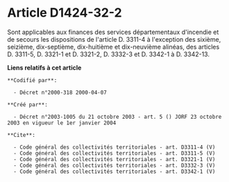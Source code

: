 # Article D1424-32-2

Sont applicables aux finances des services départementaux d'incendie et de secours les dispositions de l'article D. 3311-4 à
l'exception des sixième, seizième, dix-septième, dix-huitième et dix-neuvième alinéas, des articles D. 3311-5, D. 3321-1 et
D. 3321-2, D. 3332-3 et D. 3342-1 à D. 3342-13.

**Liens relatifs à cet article**

	**Codifié par**:

	  - Décret n°2000-318 2000-04-07

	**Créé par**:

	  - Décret n°2003-1005 du 21 octobre 2003 - art. 5 () JORF 23 octobre 2003 en vigueur le 1er janvier 2004

	**Cite**:

	  - Code général des collectivités territoriales - art. D3311-4 (V)
	  - Code général des collectivités territoriales - art. D3311-5 (V)
	  - Code général des collectivités territoriales - art. D3321-1 (V)
	  - Code général des collectivités territoriales - art. D3332-3 (V)
	  - Code général des collectivités territoriales - art. D3342-1 (V)
